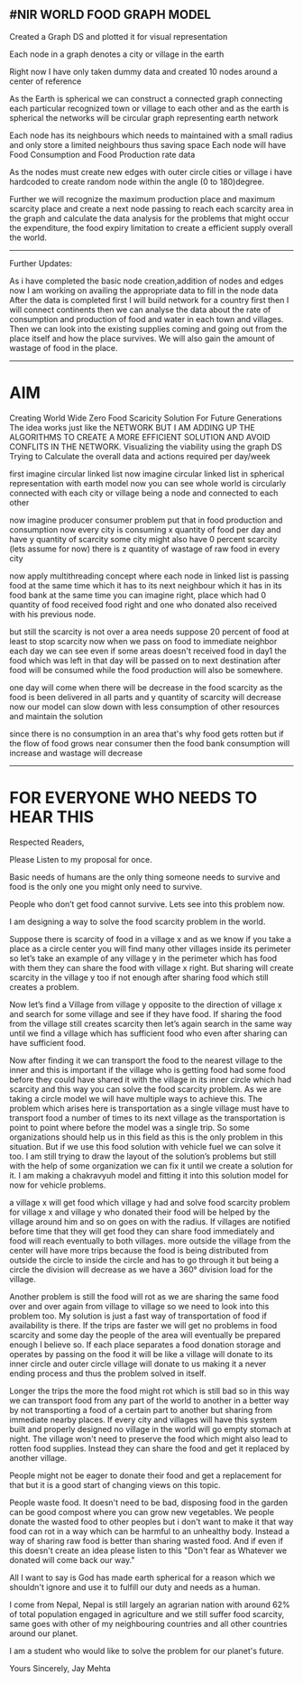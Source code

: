#NIR WORLD FOOD GRAPH MODEL
----------------------------

Created a Graph DS and plotted it for visual representation

Each node in a graph denotes a city or village in the earth

Right now I have only taken dummy data and created 10 nodes around a center of reference

As the Earth is spherical we can construct a connected graph connecting each particular recognized town or village to each other
and as the earth is spherical the networks will be circular graph representing earth network

Each node has its neighbours which needs to maintained with a small radius and only store a limited neighbours thus saving space
Each node will have Food Consumption and Food Production rate data

As the nodes must create new edges with outer circle cities or village i have hardcoded to create random node within the angle (0 to 180)degree.

Further we will recognize the maximum production place and maximum scarcity place and create a next node passing to reach each scarcity area in the graph and calculate the data analysis for the problems that might occur
the expenditure, the food expiry limitation to create a efficient supply overall the world.

-----------------------------

Further Updates:

As i have completed the basic node creation,addition of nodes and edges now I am working on availing the appropriate data to fill in the node data
After the data is completed first I will build network for a country first
then I will connect continents
then we can analyse the data about the rate of consumption and production of food and water in each town and villages.
Then we can look into the existing supplies coming and going out from the place itself and how the place survives.
We will also gain the amount of wastage of food in the place.

----------------------------------

# AIM

Creating World Wide Zero Food Scaricity Solution For Future Generations
The idea works just like the NETWORK BUT I AM ADDING UP THE ALGORITHMS TO CREATE A MORE EFFICIENT SOLUTION AND AVOID CONFLITS IN THE NETWORK.
Visualizing the viability using the graph DS
Trying to Calculate the overall data and actions required per day/week

first imagine circular linked list
now imagine circular linked list in spherical representation with earth model
now you can see whole world is circularly connected with each city or village being a node and connected to each other

now imagine producer consumer problem
put that in food production and consumption
now every city is consuming x quantity of food per day and have y quantity of scarcity
some city might also have 0 percent scarcity (lets assume for now)
there is z quantity of wastage of raw food in every city

now apply multithreading concept where each node in linked list is passing food at the same time which it has to its next neighbour which it has in its food bank at the same time
you can imagine right, place which had 0 quantity of food received food right and one who donated also received with his previous node.

but still the scarcity is not over 
a area needs suppose 20 percent of food at least to stop scarcity
now when we pass on food to immediate neighbor each day we can see even if some areas doesn't received food in day1 the food which was left in that day will be passed on to next destination
after food will be consumed while the food production will also be somewhere.

one day will come when there will be decrease in the food scarcity as the food is been delivered in all parts and y quantity of scarcity will decrease now our model can slow down with less consumption of other resources and maintain the solution

since there is no consumption in an area that's why food gets rotten but if the flow of food grows near consumer then the food bank consumption will increase and wastage will decrease

---------------------------------------
# FOR EVERYONE WHO NEEDS TO HEAR THIS

Respected Readers, 
 
Please Listen to my proposal for once. 
 
Basic needs of humans are the only thing someone needs to survive and food is the only one you might 
only need to survive. 
 
People who don’t get food cannot survive. 
Lets see into this problem now. 
 
I am designing a way to solve the food scarcity problem in the world. 
 
Suppose there is scarcity of food in a village x and as we know if you take a place as a circle center you 
will find many other villages inside its perimeter so let’s take an example of any village y in the perimeter 
which has food with them they can share the food with village x right. But sharing will create scarcity in 
the village y too if not enough after sharing food which still creates a problem. 
 
Now let’s find a Village from village y opposite to the direction of village x and search for some village and
see if they have food. 
If sharing the food from the village still creates scarcity then let’s again search in the same way until we 
find a village which has sufficient food who even after sharing can have sufficient food. 
 
Now after finding it we can transport the food to the nearest village to the inner and this is important if the 
village who is getting food had some food before they could have shared it with the village in its inner 
circle which had scarcity and this way you can solve the food scarcity problem. As we are taking a circle 
model we will have multiple ways to achieve this. 
The problem which arises here is transportation as a single village must have to transport food a number 
of times to its next village as the transportation is point to point where before the model was a single trip. 
So some organizations should help us in this field as this is the only problem in this situation. But if we 
use this food solution with vehicle fuel we can solve it too. I am still trying to draw the layout of the 
solution’s problems but still with the help of some organization we can fix it until we create a solution for it.
I am making a chakravyuh model and fitting it into this solution model for now for vehicle problems. 
 
a village x will get food which village y had and solve food scarcity problem for village x and village y who 
donated their food will be helped by the village around him and so on goes on with the radius. If villages 
are notified before time that they will get food they can share food immediately and food will reach 
eventually to both villages. 
more outside the village from the center will have more trips because the food is being distributed from 
outside the circle to inside the circle and has to go through it but being a circle the division will decrease 
as we have a 360° division load for the village. 
 
Another problem is still the food will rot as we are sharing the same food over and over again from village 
to village so we need to look into this problem too. My solution is just a fast way of transportation of food if
availability is there. If the trips are faster we will get no problems in food scarcity and some day the people
of the area will eventually be prepared enough I believe so. If each place separates a food donation 
storage and operates by passing on the food it will be like a village will donate to its inner circle and outer 
circle village will donate to us making it a never ending process and thus the problem solved in itself. 
 
Longer the trips the more the food might rot which is still bad so in this way we can transport food from 
any part of the world to another in a better way by not transporting a food of a certain part to another but 
sharing from immediate nearby places. If every city and villages will have this system built and properly 
designed no village in the world will go empty stomach at night. The village won't need to preserve the 
food which might also lead to rotten food supplies. Instead they can share the food and get it replaced by 
another village. 
 
People might not be eager to donate their food and get a replacement for that but it is a good start of 
changing views on this topic. 
 
People waste food. It doesn't need to be bad, disposing food in the garden can be good compost where 
you can grow new vegetables. 
We people donate the wasted food to other peoples but i don't want to make it that way food can rot in a 
way which can be harmful to an unhealthy body. Instead a way of sharing raw food is better than sharing 
wasted food. And if even if this doesn't create an idea please listen to this "Don't fear as Whatever we 
donated will come back our way." 
 
All I want to say is God has made earth spherical for a reason which we shouldn't ignore and use it to 
fulfill our duty and needs as a human. 
 
I come from Nepal, Nepal is still largely an agrarian nation with around 62% of total population engaged in
agriculture and we still suffer food scarcity, same goes with other of my neighbouring countries and all 
other countries around our planet. 
 
I am a student who would like to solve the problem for our planet's future.
 
Yours Sincerely, 
Jay Mehta
